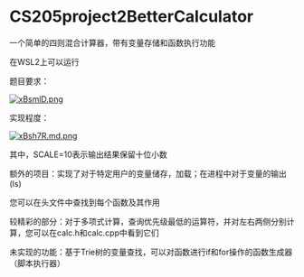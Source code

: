 # CS205project2BetterCalculator
一个简单的四则混合计算器，带有变量存储和函数执行功能

在WSL2上可以运行

题目要求：

[![xBsmlD.png](https://s1.ax1x.com/2022/10/16/xBsmlD.png)](https://imgse.com/i/xBsmlD)


实现程度：

[![xBsh7R.md.png](https://s1.ax1x.com/2022/10/16/xBsh7R.md.png)](https://imgse.com/i/xBsh7R)

其中，SCALE=10表示输出结果保留十位小数

额外的项目：实现了对于特定用户的变量储存，加载；在进程中对于变量的输出(ls)

您可以在头文件中查找到每个函数及其作用

较精彩的部分：对于多项式计算，查询优先级最低的运算符，并对左右两侧分别计算，您可以在calc.h和calc.cpp中看到它们

未实现的功能：基于Trie树的变量查找，可以对函数进行if和for操作的函数生成器（脚本执行器）